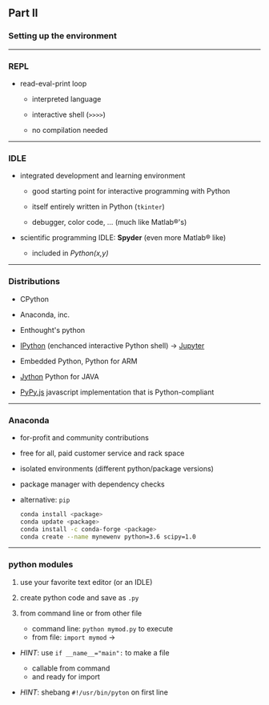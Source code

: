 ## Part II
### Setting up the environment

<!--
REPL
Anaconda, miniconda, environments (?)
IDLE, Spyder, IPython, Jupyter notebook
-->

---

### REPL

* read-eval-print loop

    * interpreted language

    * interactive shell (`>>>>`)

    * no compilation needed  

---

### IDLE

* integrated development and learning environment

    * good starting point for interactive programming with Python

    * itself entirely written in Python (`tkinter`)

    * debugger, color code, &#8230; (much like Matlab&reg;'s)

* scientific programming IDLE: __Spyder__ (even more Matlab&reg; like)

    * included in _Python(x,y)_

---

### Distributions

* CPython
<!-- .element: class="fragment grow" -->

* Anaconda, inc.
<!-- .element: class="fragment grow" -->

* Enthought's python

* [IPython](http://ipython.org) (enchanced interactive Python shell) &rightarrow; [Jupyter](http://jupyter.org)
<!-- .element: class="fragment grow" -->

* Embedded Python, Python for ARM

* [Jython](http://www.jython.org) Python for JAVA

* [PyPy.js](http://pypyjs.org) javascript implementation that is Python-compliant

---

### Anaconda

* for-profit and community contributions

* free for all, paid customer service and rack space

* isolated environments (different python/package versions)

* package manager with dependency checks

* alternative: `pip`

    ```bash
    conda install <package>
    conda update <package>
    conda install -c conda-forge <package>
    conda create --name mynewenv python=3.6 scipy=1.0
    ```

---

### python modules

1. use your favorite text editor (or an IDLE)

1. create python code and save as `.py`

1. from command line or from other file
     * command line: `python mymod.py` to execute
     * from file: `import mymod` &rightarrow;

* _HINT_: use `if __name__="main":` to make a file
    * callable from command
    * and ready for import

* _HINT_: shebang `#!/usr/bin/pyton` on first line
